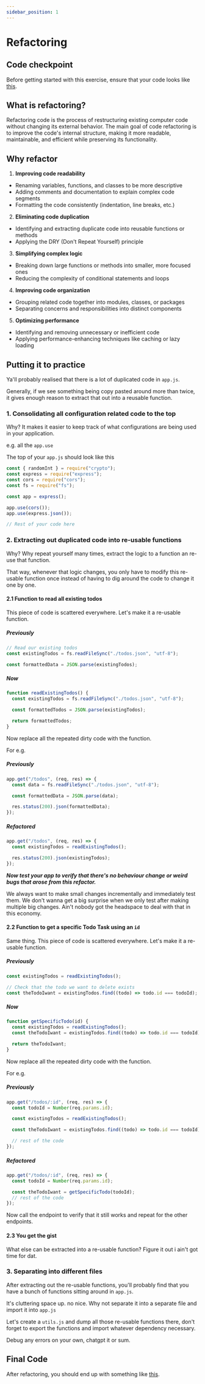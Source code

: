 ```yaml
---
sidebar_position: 1
---
```


# Refactoring

## Code checkpoint

Before getting started with this exercise, ensure that your code looks like [this](https://github.com/seanjin97/geekout-2024/tree/master/backend/basics).

## What is refactoring?

Refactoring code is the process of restructuring existing computer code without changing its external behavior. The main goal of code refactoring is to improve the code's internal structure, making it more readable, maintainable, and efficient while preserving its functionality.

## Why refactor

1. **Improving code readability**

- Renaming variables, functions, and classes to be more descriptive
- Adding comments and documentation to explain complex code segments
- Formatting the code consistently (indentation, line breaks, etc.)

2. **Eliminating code duplication**

- Identifying and extracting duplicate code into reusable functions or methods
- Applying the DRY (Don't Repeat Yourself) principle

3. **Simplifying complex logic**

- Breaking down large functions or methods into smaller, more focused ones
- Reducing the complexity of conditional statements and loops

4. **Improving code organization**

- Grouping related code together into modules, classes, or packages
- Separating concerns and responsibilities into distinct components

5. **Optimizing performance**

- Identifying and removing unnecessary or inefficient code
- Applying performance-enhancing techniques like caching or lazy loading

## Putting it to practice

Ya'll probably realised that there is a lot of duplicated code in `app.js`.

Generally, if we see something being copy pasted around more than twice, it gives enough reason to extract that out into a reusable function.

### 1. Consolidating all configuration related code to the top

Why? It makes it easier to keep track of what configurations are being used in your application.

e.g. all the `app.use`

The top of your `app.js` should look like this

```javascript
const { randomInt } = require("crypto");
const express = require("express");
const cors = require("cors");
const fs = require("fs");

const app = express();

app.use(cors());
app.use(express.json());

// Rest of your code here
```

### 2. Extracting out duplicated code into re-usable functions

Why? Why repeat yourself many times, extract the logic to a function an re-use that function.

That way, whenever that logic changes, you only have to modify this re-usable function once instead of having to dig around the code to change it one by one.

#### 2.1 Function to read all existing todos

This piece of code is scattered everywhere. Let's make it a re-usable function.

##### Previously

```javascript
// Read our existing todos
const existingTodos = fs.readFileSync("./todos.json", "utf-8");

const formattedData = JSON.parse(existingTodos);
```

##### Now

```javascript
function readExistingTodos() {
  const existingTodos = fs.readFileSync("./todos.json", "utf-8");

  const formattedTodos = JSON.parse(existingTodos);

  return formattedTodos;
}
```

Now replace all the repeated dirty code with the function.

For e.g.

##### Previously

```javascript
app.get("/todos", (req, res) => {
  const data = fs.readFileSync("./todos.json", "utf-8");

  const formattedData = JSON.parse(data);

  res.status(200).json(formattedData);
});
```

##### Refactored

```javascript
app.get("/todos", (req, res) => {
  const existingTodos = readExistingTodos();

  res.status(200).json(existingTodos);
});
```

**_Now test your app to verify that there's no behaviour change or weird bugs that arose from this refactor._**

We always want to make small changes incrementally and immediately test them. We don't wanna get a big surprise when we only test after making multiple big changes. Ain't nobody got the headspace to deal with that in this economy.

#### 2.2 Function to get a specific Todo Task using an `id`

Same thing. This piece of code is scattered everywhere. Let's make it a re-usable function.

##### Previously

```javascript
const existingTodos = readExistingTodos();

// Check that the todo we want to delete exists
const theTodoIwant = existingTodos.find((todo) => todo.id === todoId);
```

##### Now

```javascript
function getSpecificTodo(id) {
  const existingTodos = readExistingTodos();
  const theTodoIwant = existingTodos.find((todo) => todo.id === todoId);

  return theTodoIwant;
}
```

Now replace all the repeated dirty code with the function.

For e.g.

##### Previously

```javascript
app.get("/todos/:id", (req, res) => {
  const todoId = Number(req.params.id);

  const existingTodos = readExistingTodos();

  const theTodoIwant = existingTodos.find((todo) => todo.id === todoId);

  // rest of the code
});
```

##### Refactored

```javascript
app.get("/todos/:id", (req, res) => {
  const todoId = Number(req.params.id);

  const theTodoIwant = getSpecificTodo(todoId);
  // rest of the code
});
```

Now call the endpoint to verify that it still works and repeat for the other endpoints.

#### 2.3 You get the gist

What else can be extracted into a re-usable function? Figure it out i ain't got time for dat.

### 3. Separating into different files

After extracting out the re-usable functions, you'll probably find that you have a bunch of functions sitting around in `app.js`.

It's cluttering space up. no nice. Why not separate it into a separate file and import it into `app.js`

Let's create a `utils.js` and dump all those re-usable functions there, don't forget to export the functions and import whatever dependency necessary.

Debug any errors on your own, chatgpt it or sum.

## Final Code

After refactoring, you should end up with something like [this](https://github.com/seanjin97/geekout-2024/tree/master/backend/advanced/refactoring).
